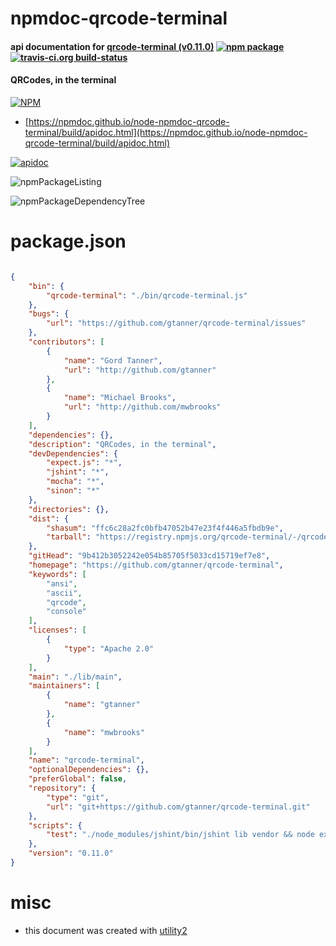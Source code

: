 # npmdoc-qrcode-terminal

#### api documentation for  [qrcode-terminal (v0.11.0)](https://github.com/gtanner/qrcode-terminal)  [![npm package](https://img.shields.io/npm/v/npmdoc-qrcode-terminal.svg?style=flat-square)](https://www.npmjs.org/package/npmdoc-qrcode-terminal) [![travis-ci.org build-status](https://api.travis-ci.org/npmdoc/node-npmdoc-qrcode-terminal.svg)](https://travis-ci.org/npmdoc/node-npmdoc-qrcode-terminal)

#### QRCodes, in the terminal

[![NPM](https://nodei.co/npm/qrcode-terminal.png?downloads=true&downloadRank=true&stars=true)](https://www.npmjs.com/package/qrcode-terminal)

- [https://npmdoc.github.io/node-npmdoc-qrcode-terminal/build/apidoc.html](https://npmdoc.github.io/node-npmdoc-qrcode-terminal/build/apidoc.html)

[![apidoc](https://npmdoc.github.io/node-npmdoc-qrcode-terminal/build/screenCapture.buildCi.browser.%252Ftmp%252Fbuild%252Fapidoc.html.png)](https://npmdoc.github.io/node-npmdoc-qrcode-terminal/build/apidoc.html)

![npmPackageListing](https://npmdoc.github.io/node-npmdoc-qrcode-terminal/build/screenCapture.npmPackageListing.svg)

![npmPackageDependencyTree](https://npmdoc.github.io/node-npmdoc-qrcode-terminal/build/screenCapture.npmPackageDependencyTree.svg)



# package.json

```json

{
    "bin": {
        "qrcode-terminal": "./bin/qrcode-terminal.js"
    },
    "bugs": {
        "url": "https://github.com/gtanner/qrcode-terminal/issues"
    },
    "contributors": [
        {
            "name": "Gord Tanner",
            "url": "http://github.com/gtanner"
        },
        {
            "name": "Michael Brooks",
            "url": "http://github.com/mwbrooks"
        }
    ],
    "dependencies": {},
    "description": "QRCodes, in the terminal",
    "devDependencies": {
        "expect.js": "*",
        "jshint": "*",
        "mocha": "*",
        "sinon": "*"
    },
    "directories": {},
    "dist": {
        "shasum": "ffc6c28a2fc0bfb47052b47e23f4f446a5fbdb9e",
        "tarball": "https://registry.npmjs.org/qrcode-terminal/-/qrcode-terminal-0.11.0.tgz"
    },
    "gitHead": "9b412b3052242e054b85705f5033cd15719ef7e8",
    "homepage": "https://github.com/gtanner/qrcode-terminal",
    "keywords": [
        "ansi",
        "ascii",
        "qrcode",
        "console"
    ],
    "licenses": [
        {
            "type": "Apache 2.0"
        }
    ],
    "main": "./lib/main",
    "maintainers": [
        {
            "name": "gtanner"
        },
        {
            "name": "mwbrooks"
        }
    ],
    "name": "qrcode-terminal",
    "optionalDependencies": {},
    "preferGlobal": false,
    "repository": {
        "type": "git",
        "url": "git+https://github.com/gtanner/qrcode-terminal.git"
    },
    "scripts": {
        "test": "./node_modules/jshint/bin/jshint lib vendor && node example/basic.js && ./node_modules/mocha/bin/mocha -R nyan"
    },
    "version": "0.11.0"
}
```



# misc
- this document was created with [utility2](https://github.com/kaizhu256/node-utility2)
